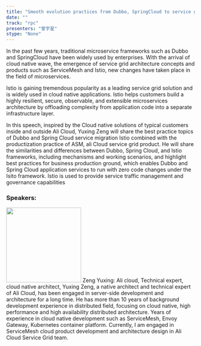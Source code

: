 ```yaml
---
title: "Smooth evolution practices from Dubbo, SpringCloud to service grid"
date: "" 
track: "rpc"
presenters: "曾宇星"
stype: "None"
---
```

In the past few years, traditional microservice frameworks such as Dubbo and SpringCloud have been widely used by enterprises. With the arrival of cloud native wave, the emergence of service grid architecture concepts and products such as ServiceMesh and Istio, new changes have taken place in the field of microservices.

Istio is gaining tremendous popularity as a leading service grid solution and is widely used in cloud native applications. Istio helps customers build a highly resilient, secure, observable, and extensible microservices architecture by offloading complexity from application code into a separate infrastructure layer.

In this speech, inspired by the Cloud native solutions of typical customers inside and outside Ali Cloud, Yuxing Zeng will share the best practice topics of Dubbo and Spring Cloud service migration Istio combined with the productization practice of ASM, ali Cloud service grid product. He will share the similarities and differences between Dubbo, Spring Cloud, and Istio frameworks, including mechanisms and working scenarios, and highlight best practices for business production ground, which enables Dubbo and Spring Cloud application services to run with zero code changes under the Isito framework. Istio is used to provide service traffic management and governance capabilities
 ### Speakers: 
 <img src="images/speaker/1085.png" width="200" />
 Zeng Yuxing: Ali cloud, Technical expert, cloud native architect, Yuxing Zeng, a native architect and technical expert of Ali Cloud, has been engaged in server-side development and architecture for a long time. He has more than 10 years of background development experience in distributed field, focusing on cloud native, high performance and high availability distributed architecture. Years of experience in cloud native development such as ServiceMesh, Envoy Gateway, Kubernetes container platform. Currently, I am engaged in ServiceMesh cloud product development and architecture design in Ali Cloud Service Grid team.
 
